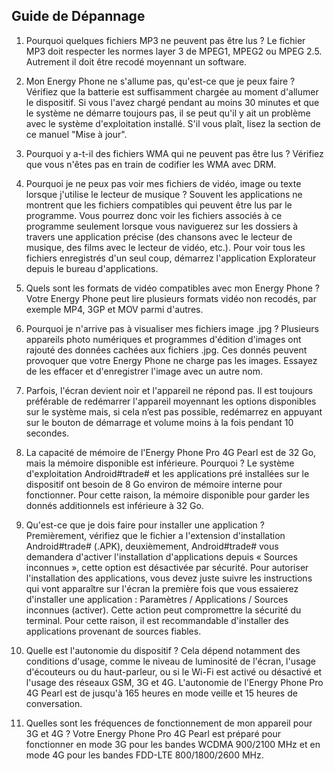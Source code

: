 ## Guide de Dépannage

1.	Pourquoi quelques fichiers MP3 ne peuvent pas être lus ?
Le fichier MP3 doit respecter les normes layer 3 de MPEG1, MPEG2 ou MPEG 2.5.  Autrement il doit être recodé moyennant un software.

2.	Mon Energy Phone ne s'allume pas, qu'est-ce que je peux faire ?
Vérifiez que la batterie est suffisamment chargée au moment d'allumer le dispositif. Si vous l'avez chargé pendant au moins 30 minutes et que le système ne démarre toujours pas, il se peut qu'il y ait un problème avec le système d'exploitation installé.  S'il vous plaît, lisez la section de ce manuel "Mise à jour".

3.	Pourquoi y a-t-il des fichiers WMA qui ne peuvent pas être lus ?
Vérifiez que vous n'êtes pas en train de codifier les WMA avec DRM.

4.	Pourquoi je ne peux pas voir mes fichiers de vidéo, image ou texte lorsque j'utilise le lecteur de musique ?
Souvent les applications ne montrent que les fichiers compatibles qui peuvent être lus par le programme. Vous pourrez donc voir les fichiers associés à ce programme seulement lorsque vous naviguerez sur les dossiers à travers une application précise (des chansons avec le lecteur de musique, des films avec le lecteur de vidéo, etc.). Pour voir tous les fichiers enregistrés d'un seul coup, démarrez l'application Explorateur depuis le bureau d'applications.

5.	Quels sont les formats de vidéo compatibles avec mon Energy Phone ?
Votre Energy Phone peut lire plusieurs formats vidéo non recodés, par exemple MP4, 3GP et MOV parmi d'autres.

6.	Pourquoi je n'arrive pas à visualiser mes fichiers image .jpg ?
Plusieurs appareils photo numériques et programmes d'édition d'images ont rajouté des données cachées aux fichiers .jpg. Ces donnés peuvent provoquer que votre Energy Phone ne charge pas les images. Essayez de les effacer et d'enregistrer l'image avec un autre nom.

7.	Parfois, l'écran devient noir et l'appareil ne répond pas.
Il est toujours préférable de redémarrer l'appareil moyennant les options disponibles sur le système mais, si cela n’est pas possible, redémarrez en appuyant sur le bouton de démarrage et volume moins à la fois pendant 10 secondes.

8.	La capacité de mémoire de l'Energy Phone Pro 4G Pearl est de 32 Go, mais la mémoire disponible est inférieure. Pourquoi ?
Le système d'exploitation Android#trade# et les applications pré installées sur le dispositif ont besoin de 8 Go environ de mémoire interne pour fonctionner. Pour cette raison, la mémoire disponible pour garder les donnés additionnels est inférieure à 32 Go.

9.	Qu'est-ce que je dois faire pour installer une application ?
Premièrement, vérifiez que le fichier a l'extension d'installation Android#trade# (.APK), deuxièmement, Android#trade# vous demandera d'activer l'installation d'applications depuis « Sources inconnues », cette option est désactivée par sécurité.  Pour autoriser l'installation des applications, vous devez juste suivre les instructions qui vont apparaître sur l'écran la première fois que vous essaierez d'installer une application :  Paramètres / Applications / Sources inconnues (activer). Cette action peut compromettre la sécurité du terminal. Pour cette raison, il est recommandable d'installer des applications provenant de sources fiables.

10.	Quelle est l'autonomie du dispositif ?
Cela dépend notamment des conditions d'usage, comme le niveau de luminosité de l'écran, l'usage d'écouteurs ou du haut-parleur, ou si le Wi-Fi est activé ou désactivé et l'usage des réseaux GSM, 3G et 4G. L'autonomie de l'Energy Phone Pro 4G Pearl est de jusqu'à 165 heures en mode veille et 15 heures de conversation.

11. Quelles sont les fréquences de fonctionnement de mon appareil pour 3G et 4G ?
Votre Energy Phone Pro 4G Pearl est préparé pour fonctionner en mode 3G pour les bandes WCDMA 900/2100 MHz et en mode 4G pour les bandes FDD-LTE 800/1800/2600 MHz.
